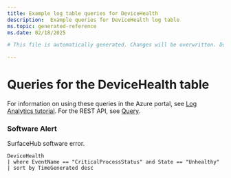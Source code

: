 ```yaml
---
title: Example log table queries for DeviceHealth
description:  Example queries for DeviceHealth log table
ms.topic: generated-reference
ms.date: 02/18/2025

# This file is automatically generated. Changes will be overwritten. Do not change this file directly. 

---
```


# Queries for the DeviceHealth table

For information on using these queries in the Azure portal, see [Log Analytics tutorial](/azure/azure-monitor/logs/log-analytics-tutorial). For the REST API, see [Query](/rest/api/loganalytics/query).


### Software Alert  


SurfaceHub software error.  

```query
DeviceHealth
| where EventName == "CriticalProcessStatus" and State == "Unhealthy" 
| sort by TimeGenerated desc
```

